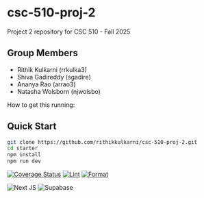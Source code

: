 # csc-510-proj-2

Project 2 repository for CSC 510 - Fall 2025

## Group Members

- Rithik Kulkarni (rrkulka3)
- Shiva Gadireddy (sgadire)
- Ananya Rao (arrao3)
- Natasha Wolsborn (njwolsbo)

How to get this running:

## Quick Start

```bash
git clone https://github.com/rithikkulkarni/csc-510-proj-2.git
cd starter
npm install
npm run dev
```

[![Coverage Status](https://coveralls.io/repos/github/rithikkulkarni/csc-510-proj-2/badge.svg?branch=main)](https://coveralls.io/github/rithikkulkarni/csc-510-proj-2?branch=main)
[![Lint](https://github.com/rithikkulkarni/csc-510-proj-2/actions/workflows/lint.yml/badge.svg?branch=main)](https://github.com/rithikkulkarni/csc-510-proj-2/actions/workflows/lint.yml)
[![Format](https://github.com/YOUR_USER/YOUR_REPO/actions/workflows/format.yml/badge.svg?branch=main)](https://github.com/YOUR_USER/YOUR_REPO/actions/workflows/format.yml)

![Next JS](https://img.shields.io/badge/Next-black?style=for-the-badge&logo=next.js&logoColor=white)
![Supabase](https://img.shields.io/badge/Supabase-3ECF8E?style=for-the-badge&logo=supabase&logoColor=white)
